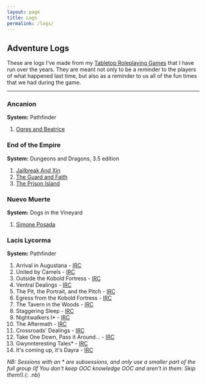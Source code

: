 ```yaml
---
layout: page
title: Logs
permalink: /logs/
---
```


## Adventure Logs

These are logs I\'ve made from my [Tabletop Roleplaying Games][1] that I
have run over the years. They are meant not only to be a reminder to the
players of what happened last time, but also as a reminder to us all of
the fun times that we had during the game.

* * *

### Ancanion

**System:** Pathfinder

1.  [Ogres and Beatrice](/logs/ancan-001/)


### End of the Empire

**System:** Dungeons and Dragons, 3.5 edition

1.  [Jailbreak And Xin](/logs/eote-001/)
2.  [The Guard and Faith](/logs/eote-002/)
3.  [The Prison Island](/logs/eote-003/)

### Nuevo Muerte

**System:** Dogs in the Vineyard

1.  [Simone Posada](/logs/muert-001/)

### Lacis Lycorma

**System:** Pathfinder



1. Arrival in Augustana - [IRC](/logs/irc-lacis-lycorma-001)
2. United by Camels - [IRC](/logs/irc-lacis-lycorma-002)
3. Outside the Kobold Fortress - [IRC](/logs/irc-lacis-lycorma-003)
4. Ventral Dealings - [IRC](/logs/irc-lacis-lycorma-004)
5. The Pit, the Portrait, and the Pitch - [IRC](/logs/irc-lacis-lycorma-005)
6. Egress from the Kobold Fortress - [IRC](/logs/irc-lacis-lycorma-006)
7. The Tavern in the Woods - [IRC](/logs/irc-lacis-lycorma-007)
8. Staggering Sleep - [IRC](/logs/irc-lacis-lycorma-008)
9. Nightwalkers I* - [IRC](/logs/irc-lacis-lycorma-008-5)
10. The Aftermath -  [IRC](/logs/irc-lacis-lycorma-009)
11. Crossroads' Dealings - [IRC](/logs/irc-lacis-lycorma-010)
12. Take One Down, Pass it Around... - [IRC](/logs/irc-lacis-lycorma-011)
13. Gwynnteresting Tales* - [IRC](/logs/irc-lacis-lycorma-011-5)
14. It's coming up, it's Dayra - [IRC](/logs/irc-lacis-lycorma-012)

*NB: Sessions with an &#42; are subsessions, and only use a smaller part of the full group (If You don't keep OOC knowledge OOC and aren't in them: Skip them!).*{: .nb}



[1]: http://en.wikipedia.org/wiki/Tabletop_role-playing_game
